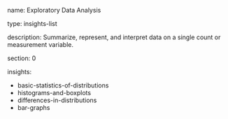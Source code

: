 name: Exploratory Data Analysis

type: insights-list

description: Summarize, represent, and interpret data on a single count or measurement variable.  

section: 0

insights:
  - basic-statistics-of-distributions
  - histograms-and-boxplots
  - differences-in-distributions
  - bar-graphs
